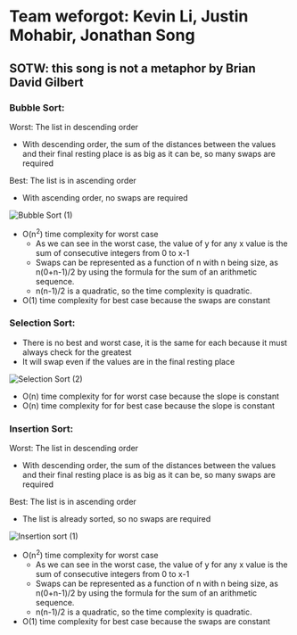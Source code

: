 # Team weforgot: Kevin Li, Justin Mohabir, Jonathan Song
## SOTW: this song is not a metaphor by Brian David Gilbert
### Bubble Sort:
Worst: The list in descending order
  * With descending order, the sum of the distances between the values and their final resting place is as big as it can be, so many swaps are required


Best: The list is in ascending order
  * With ascending order, no swaps are required

![Bubble Sort (1)](https://user-images.githubusercontent.com/58864927/148703469-6597e575-a952-43a9-ad36-75b99cafc5f6.png)
  * O(n<sup>2</sup>) time complexity for worst case
    * As we can see in the worst case, the value of y for any x value is the sum of consecutive integers from 0 to x-1
    * Swaps can be represented as a function of n with n being size, as n(0+n-1)/2 by using the formula for the sum of an arithmetic sequence.
    * n(n-1)/2 is a quadratic, so the time complexity is quadratic. 
  * O(1) time complexity for best case because the swaps are constant

### Selection Sort:
  * There is no best and worst case, it is the same for each because it must always check for the greatest
  * It will swap even if the values are in the final resting place 

![Selection Sort  (2)](https://user-images.githubusercontent.com/58864927/148703492-97d0381b-e313-4813-b9d8-6bcf06597d43.png)
  * O(n) time complexity for for worst case because the slope is constant
  * O(n) time complexity for for best case because the slope is constant

### Insertion Sort:
Worst: The list in descending order
  * With descending order, the sum of the distances between the values and their final resting place is as big as it can be, so many swaps are required


Best: The list is in ascending order
  * The list is already sorted, so no swaps are required

![Insertion sort (1)](https://user-images.githubusercontent.com/58864927/148703510-10fbc3a4-d8b7-4525-b0fc-dac343a10c36.png)
  * O(n<sup>2</sup>) time complexity for worst case
    * As we can see in the worst case, the value of y for any x value is the sum of consecutive integers from 0 to x-1
    * Swaps can be represented as a function of n with n being size, as n(0+n-1)/2 by using the formula for the sum of an arithmetic sequence.
    * n(n-1)/2 is a quadratic, so the time complexity is quadratic.
  * O(1) time complexity for best case because the swaps are constant
 



